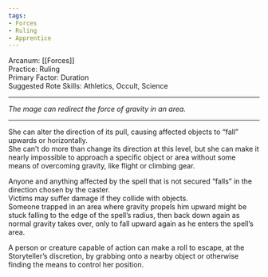 ```yaml
---
tags:
- Forces
- Ruling
- Apprentice
---
```


Arcanum: [[Forces]]\
Practice: Ruling\
Primary Factor: Duration\
Suggested Rote Skills: Athletics, Occult, Science

---

_The mage can redirect the force of gravity in an area._

---

She can alter the direction of its pull, causing affected objects to “fall” upwards or horizontally.\
She can’t do more than change its direction at this level, but she can make it nearly impossible to approach a specific object or area without some means of overcoming gravity, like flight or climbing gear.

Anyone and anything affected by the spell that is not secured “falls” in the direction chosen by the caster.\
Victims may suffer damage if they collide with objects.\
Someone trapped in an area where gravity propels him upward might be stuck falling to the edge of the spell’s radius, then back down again as normal gravity takes over, only to fall upward again as he enters the spell’s area. 

A person or creature capable of action can make a roll to escape, at the Storyteller’s discretion, by grabbing onto a nearby object or otherwise finding the means to control her position.